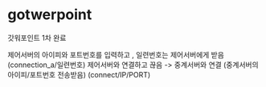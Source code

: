 # gotwerpoint
갓워포인트 1차 완료

제어서버의 아이피와 포트번호를 입력하고 , 일련번호는 제어서버에게 받음 (connection_a/일련번호)
제어서버와 연결하고 끊음
-> 중계서버와 연결 (중계서버의 아이피/포트번호 전송받음) (connect/IP/PORT)
